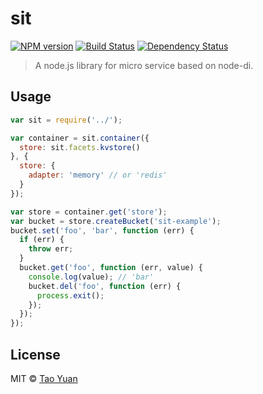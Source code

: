 # sit

[![NPM version][npm-image]][npm-url] 
[![Build Status][travis-image]][travis-url] 
[![Dependency Status][daviddm-image]][daviddm-url]

> A node.js library for micro service based on node-di.

## Usage

```js
var sit = require('../');

var container = sit.container({
  store: sit.facets.kvstore()
}, {
  store: {
    adapter: 'memory' // or 'redis'
  }
});

var store = container.get('store');
var bucket = store.createBucket('sit-example');
bucket.set('foo', 'bar', function (err) {
  if (err) {
    throw err;
  }
  bucket.get('foo', function (err, value) {
    console.log(value); // 'bar'
    bucket.del('foo', function (err) {
      process.exit();
    });
  });
});
```

## License

MIT © [Tao Yuan]()


[npm-image]: https://badge.fury.io/js/sit.svg
[npm-url]: https://npmjs.org/package/sit
[travis-image]: http://img.shields.io/travis/taoyuan/needs.svg?style=flat
[travis-url]: https://travis-ci.org/taoyuan/needs
[daviddm-image]: https://david-dm.org/taoyuan/sit.svg?theme=shields.io
[daviddm-url]: https://david-dm.org/taoyuan/sit
